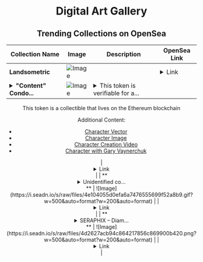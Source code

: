 <div align="center">

# Digital Art Gallery

## Trending Collections on OpenSea

| Collection Name                       | Image                                                                                     | Description                       | OpenSea Link                                                                                          |
|---------------------------------------|-------------------------------------------------------------------------------------------|-----------------------------------|--------------------------------------------------------------------------------------------------------|
| **Landsometric** | ![Image](https://i.seadn.io/s/raw/files/53b1d8c284065fac6e86a29af0efe9c0.gif?w=500&auto=format?w=200&auto=format) |  | <details><summary>Link</summary>[Landsometric](https://opensea.io/collection/landsometric)</details> |
| **<details><summary>"Content" Condo...</summary>"Content" Condor</details>** | ![Image](https://i.seadn.io/s/raw/files/d60d3d8c2123beb5f02ce9ae1d3ddf7c.jpg?w=500&auto=format?w=200&auto=format) | <details><summary>This token is verifiable for a...</summary>This token is verifiable for admission to VeeCon 2023, 2024

This token is a collectible that lives on the Ethereum blockchain

Additional Content:

- [Character Vector](https://cdn.veefriends.com/f6pXbdBrDkgJjmSV-_XTrDCsS97-QXp2H6Yu0fLSCB0/3164.svg)
- [Character Image](https://cdn.veefriends.com/f6pXbdBrDkgJjmSV-_XTrDCsS97-QXp2H6Yu0fLSCB0/4003.png) 
- [Character Creation Video](https://cdn.veefriends.com/f6pXbdBrDkgJjmSV-_XTrDCsS97-QXp2H6Yu0fLSCB0/849.mp4)
- [Character with Gary Vaynerchuk](https://cdn.veefriends.com/f6pXbdBrDkgJjmSV-_XTrDCsS97-QXp2H6Yu0fLSCB0/833.jpg) 
</details> | <details><summary>Link</summary>["Content" Condor](https://opensea.io/collection/content-condor-7091)</details> |
| **<details><summary>Unidentified co...</summary>Unidentified contract 4bb01081-d238-44f9-afb0-c5a3f05525fb</details>** | ![Image](https://i.seadn.io/s/raw/files/4e104055d0efa6a7476555699f52a8b9.gif?w=500&auto=format?w=200&auto=format) |  | <details><summary>Link</summary>[Unidentified contract 4bb01081-d238-44f9-afb0-c5a3f05525fb](https://opensea.io/collection/unidentified-contract-4bb01081-d238-44f9-afb0-c5a3)</details> |
| **<details><summary>SERAPHIX – Diam...</summary>SERAPHIX – Diamond of Whispering Aurora</details>** | ![Image](https://i.seadn.io/s/raw/files/4d2627acb94c864217856c869900b420.png?w=500&auto=format?w=200&auto=format) |  | <details><summary>Link</summary>[SERAPHIX – Diamond of Whispering Aurora](https://opensea.io/collection/seraphix-diamond-of-whispering-aurora)</details> |

</div>